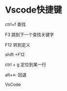 # Vscode快捷键

ctrl+f 查找

F3 跳到下一个查找关键字

F12 转到定义

shift +F12

ctrl + g 定位到某一行

alt+<- 回退





VsCode

